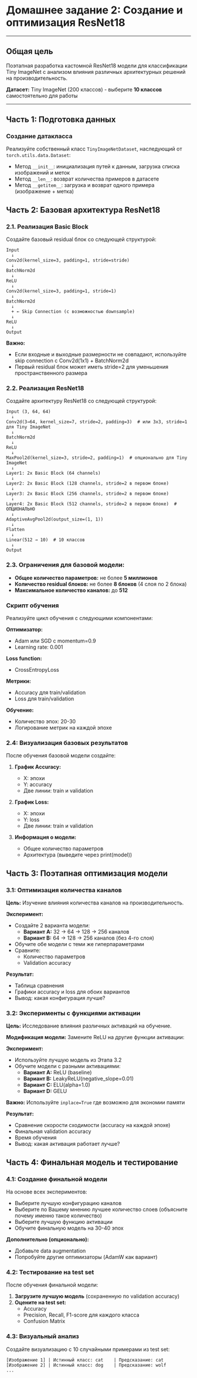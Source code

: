 # Домашнее задание 2: Создание и оптимизация ResNet18

---

## Общая цель

Поэтапная разработка кастомной ResNet18 модели для классификации Tiny ImageNet с анализом влияния различных архитектурных решений на производительность.

**Датасет:** Tiny ImageNet (200 классов) - выберите **10 классов** самостоятельно для работы

---

## Часть 1: Подготовка данных

### Создание датакласса

Реализуйте собственный класс `TinyImageNetDataset`, наследующий от `torch.utils.data.Dataset`:

- Метод `__init__`: инициализация путей к данным, загрузка списка изображений и меток
- Метод `__len__`: возврат количества примеров в датасете
- Метод `__getitem__`: загрузка и возврат одного примера (изображение + метка)

## Часть 2: Базовая архитектура ResNet18

### 2.1. Реализация Basic Block

Создайте базовый residual блок со следующей структурой:

```
Input
  ↓
Conv2d(kernel_size=3, padding=1, stride=stride)
  ↓
BatchNorm2d
  ↓
ReLU
  ↓
Conv2d(kernel_size=3, padding=1, stride=1)
  ↓
BatchNorm2d
  ↓
  + ← Skip Connection (с возможностью downsample)
  ↓
ReLU
  ↓
Output
```

**Важно:**
- Если входные и выходные размерности не совпадают, используйте skip connection с Conv2d(1x1) + BatchNorm2d
- Первый residual блок может иметь stride=2 для уменьшения пространственного размера

### 2.2. Реализация ResNet18

Создайте архитектуру ResNet18 со следующей структурой:

```
Input (3, 64, 64)
  ↓
Conv2d(3→64, kernel_size=7, stride=2, padding=3)  # или 3x3, stride=1 для Tiny ImageNet
  ↓
BatchNorm2d
  ↓
ReLU
  ↓
MaxPool2d(kernel_size=3, stride=2, padding=1)  # опционально для Tiny ImageNet
  ↓
Layer1: 2x Basic Block (64 channels)
  ↓
Layer2: 2x Basic Block (128 channels, stride=2 в первом блоке)
  ↓
Layer3: 2x Basic Block (256 channels, stride=2 в первом блоке)
  ↓
Layer4: 2x Basic Block (512 channels, stride=2 в первом блоке)  # ОПЦИОНАЛЬНО
  ↓
AdaptiveAvgPool2d(output_size=(1, 1))
  ↓
Flatten
  ↓
Linear(512 → 10)  # 10 классов
  ↓
Output
```

### 2.3. Ограничения для базовой модели:

- **Общее количество параметров:** не более **5 миллионов**
- **Количество residual блоков:** не более **8 блоков** (4 слоя по 2 блока)
- **Максимальное количество каналов:** до **512**

### Скрипт обучения

Реализуйте цикл обучения с следующими компонентами:

**Оптимизатор:**
- Adam или SGD с momentum=0.9
- Learning rate: 0.001

**Loss function:**
- CrossEntropyLoss

**Метрики:**
- Accuracy для train/validation
- Loss для train/validation

**Обучение:**
- Количество эпох: 20-30
- Логирование метрик на каждой эпохе

### 2.4: Визуализация базовых результатов

После обучения базовой модели создайте:

1. **График Accuracy:**
   - X: эпохи
   - Y: accuracy
   - Две линии: train и validation

2. **График Loss:**
   - X: эпохи
   - Y: loss
   - Две линии: train и validation

3. **Информация о модели:**
   - Общее количество параметров
   - Архитектура (выведите через print(model))


## Часть 3: Поэтапная оптимизация модели

### 3.1: Оптимизация количества каналов

**Цель:** Изучение влияния количества каналов на производительность.

**Эксперимент:**
- Создайте 2 варианта модели:
  - **Вариант A:** 32 → 64 → 128 → 256 каналов
  - **Вариант B:** 64 → 128 → 256 каналов (без 4-го слоя)
- Обучите обе модели с теми же гиперпараметрами
- Сравните:
  - Количество параметров
  - Validation accuracy

**Результат:**
- Таблица сравнения
- Графики accuracy и loss для обоих вариантов
- Вывод: какая конфигурация лучше?

### 3.2: Эксперименты с функциями активации

**Цель:** Исследование влияния различных активаций на обучение.

**Модификация модели:**
Замените ReLU на другие функции активации:

**Эксперимент:**
- Используйте лучшую модель из Этапа 3.2
- Обучите модели с разными активациями:
  - **Вариант A:** ReLU (baseline)
  - **Вариант B:** LeakyReLU(negative_slope=0.01)
  - **Вариант C:** ELU(alpha=1.0)
  - **Вариант D:** GELU

**Важно:** Используйте `inplace=True` где возможно для экономии памяти

**Результат:**
- Сравнение скорости сходимости (accuracy на каждой эпохе)
- Финальная validation accuracy
- Время обучения
- Вывод: какая активация работает лучше?


## Часть 4: Финальная модель и тестирование

### 4.1: Создание финальной модели

На основе всех экспериментов:
- Выберите лучшую конфигурацию каналов
- Выберите по Вашему мнению лучшее количество слоев (объясните почему именно такое количество)
- Выберите лучшую функцию активации
- Обучите финальную модель на 30-40 эпох

**Дополнительно (опционально):**
- Добавьте data augmentation
- Попробуйте другие оптимизаторы (AdamW как вариант)

### 4.2: Тестирование на test set

После обучения финальной модели:

1. **Загрузите лучшую модель** (сохраненную по validation accuracy)
2. **Оцените на test set:**
   - Accuracy
   - Precision, Recall, F1-score для каждого класса
   - Confusion Matrix

### 4.3: Визуальный анализ

Создайте визуализацию с 10 случайными примерами из test set:

```
[Изображение 1] | Истинный класс: cat    | Предсказание: cat
[Изображение 2] | Истинный класс: dog    | Предсказание: wolf
...
```